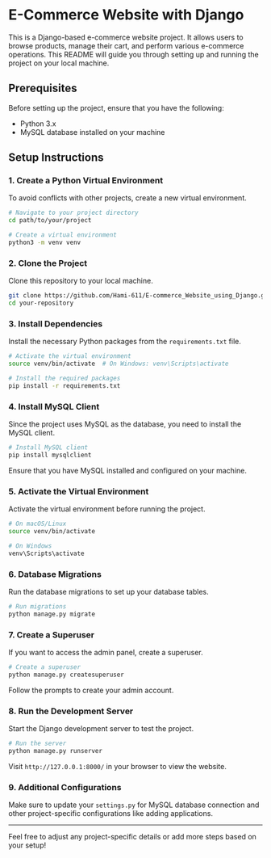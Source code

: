 # E-Commerce Website with Django

This is a Django-based e-commerce website project. It allows users to browse products, manage their cart, and perform various e-commerce operations. This README will guide you through setting up and running the project on your local machine.

## Prerequisites

Before setting up the project, ensure that you have the following:

- Python 3.x
- MySQL database installed on your machine

## Setup Instructions

### 1. Create a Python Virtual Environment
To avoid conflicts with other projects, create a new virtual environment.

```bash
# Navigate to your project directory
cd path/to/your/project

# Create a virtual environment
python3 -m venv venv
```

### 2. Clone the Project
Clone this repository to your local machine.

```bash
git clone https://github.com/Hami-611/E-commerce_Website_using_Django.git
cd your-repository
```

### 3. Install Dependencies
Install the necessary Python packages from the `requirements.txt` file.

```bash
# Activate the virtual environment
source venv/bin/activate  # On Windows: venv\Scripts\activate

# Install the required packages
pip install -r requirements.txt
```

### 4. Install MySQL Client
Since the project uses MySQL as the database, you need to install the MySQL client.

```bash
# Install MySQL client
pip install mysqlclient
```

Ensure that you have MySQL installed and configured on your machine.

### 5. Activate the Virtual Environment
Activate the virtual environment before running the project.

```bash
# On macOS/Linux
source venv/bin/activate

# On Windows
venv\Scripts\activate
```

### 6. Database Migrations
Run the database migrations to set up your database tables.

```bash
# Run migrations
python manage.py migrate
```

### 7. Create a Superuser
If you want to access the admin panel, create a superuser.

```bash
# Create a superuser
python manage.py createsuperuser
```

Follow the prompts to create your admin account.

### 8. Run the Development Server
Start the Django development server to test the project.

```bash
# Run the server
python manage.py runserver
```

Visit `http://127.0.0.1:8000/` in your browser to view the website.

### 9. Additional Configurations
Make sure to update your `settings.py` for MySQL database connection and other project-specific configurations like adding applications.

---

Feel free to adjust any project-specific details or add more steps based on your setup!
